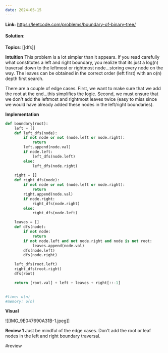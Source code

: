 ```yaml
---
date: 2024-05-15
---
```

**Link:** https://leetcode.com/problems/boundary-of-binary-tree/
#### Solution:

**Topics**: [[dfs]]

**Intuition**
This problem is a lot simpler than it appears. If you read carefully what constitutes a left and right boundary, you realize that its just a log(n) traversal down to the leftmost or rightmost node...storing every node on the way. The leaves can be obtained in the correct order (left first) with an o(n) depth first search. 

There are a couple of edge cases. First, we want to make sure that we add the root at the end...this simplifies the logic. Second, we must ensure that we don't add the leftmost and rightmost leaves twice (easy to miss since we would have already added these nodes in the left/right boundaries). 

**Implementation**
```python
def boundary(root):
	left = []
	def left_dfs(node):
		if not node or not (node.left or node.right):
			return
		left.append(node.val)
		if node.left:
			left_dfs(node.left)
		else:
			left_dfs(node.right)
			
	right = []
	def right_dfs(node):
		if not node or not (node.left or node.right):
			return
		right.append(node.val)
		if node.right:
			right_dfs(node.right)
		else:
			right_dfs(node.left)

	leaves = []
	def dfs(node):
		if not node:
			return
		if not node.left and not node.right and node is not root:
			leaves.append(node.val)
		dfs(node.left)
		dfs(node.right)

	left_dfs(root.left)
	right_dfs(root.right)
	dfs(root)

	return [root.val] + left + leaves + right[::-1]
	

#time: o(n)
#memory: o(n)
```

**Visual** 

![[IMG_9E047690A31B-1.jpeg]]

**Review 1**
Just be mindful of the edge cases. Don't add the root or leaf nodes in the left and right boundary traversal. 

#review 


